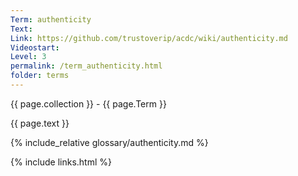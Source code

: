 ```yaml
---
Term: authenticity
Text: 
Link: https://github.com/trustoverip/acdc/wiki/authenticity.md
Videostart: 
Level: 3
permalink: /term_authenticity.html
folder: terms
---
```


{{ page.collection }} - {{ page.Term }}

   {{ page.text }}

{% include_relative glossary/authenticity.md %}

 {% include links.html %} 
